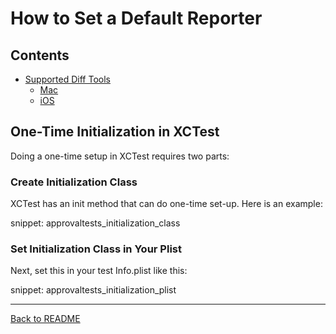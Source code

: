 # How to Set a Default Reporter

<!-- toc -->
## Contents

* [Supported Diff Tools](#supported-diff-tools)
    * [Mac](#mac)
    * [iOS](#ios)<!-- endToc -->

## One-Time Initialization in XCTest

Doing a one-time setup in XCTest requires two parts:

### Create Initialization Class

XCTest has an init method that can do one-time set-up. Here is an example:

snippet: approvaltests_initialization_class

### Set Initialization Class in Your Plist

Next, set this in your test Info.plist like this:

snippet: approvaltests_initialization_plist

---

[Back to README](../README.md)

